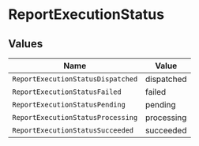 # ReportExecutionStatus


## Values

| Name                              | Value                             |
| --------------------------------- | --------------------------------- |
| `ReportExecutionStatusDispatched` | dispatched                        |
| `ReportExecutionStatusFailed`     | failed                            |
| `ReportExecutionStatusPending`    | pending                           |
| `ReportExecutionStatusProcessing` | processing                        |
| `ReportExecutionStatusSucceeded`  | succeeded                         |